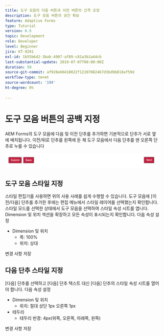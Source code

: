 ```yaml
---
title: 도구 모음의 다음 버튼과 이전 버튼의 간격 조정
description: 도구 모음 버튼의 공간 확보
feature: Adaptive Forms
type: Tutorial
version: 6.5
topic: Development
role: Developer
level: Beginner
jira: KT-9291
exl-id: 1b55b6d2-3bab-4907-af89-c81a3b1a44cb
last-substantial-update: 2019-07-07T00:00:00Z
duration: 59
source-git-commit: af928e60410022f12207082467d3bd9b818af59d
workflow-type: tm+mt
source-wordcount: '194'
ht-degree: 0%

---
```


# 도구 모음 버튼의 공백 지정

AEM Forms의 도구 모음에 다음 및 이전 단추를 추가하면 기본적으로 단추가 서로 옆에 배치됩니다. 이전/뒤로 단추를 왼쪽에 둔 채 도구 모음에서 다음 단추를 맨 오른쪽 단추로 누를 수 있습니다

![도구 모음 간격](assets/toolbar-spacing.png)


## 도구 모음 스타일 지정

스타일 편집기를 사용하면 위의 사용 사례를 쉽게 수행할 수 있습니다. 도구 모음에 [이전/다음] 단추를 추가한 후에는 편집 메뉴에서 스타일 레이어를 선택했는지 확인합니다. 스타일 모드를 선택한 상태에서 도구 모음을 선택하여 스타일 속성 시트를 엽니다. Dimension 및 위치 섹션을 확장하고 모든 속성이 표시되는지 확인합니다. 다음 속성 설정
* Dimension 및 위치
   * 폭: 100%
   * 위치: 상대

변경 사항 저장

## 다음 단추 스타일 지정

[다음] 단추를 선택하고 [다음] 단추 텍스트 대신 [다음] 단추의 스타일 속성 시트를 열어야 합니다. 다음 속성 설정
* Dimension 및 위치
   * 위치: 절대 상단 1px 오른쪽 1px
* 테두리
   * 테두리 반경: 4px(위쪽, 오른쪽, 아래쪽, 왼쪽)

변경 사항 저장

